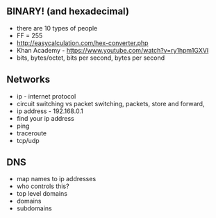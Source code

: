 BINARY! (and hexadecimal)
-------
* there are 10 types of people
* FF = 255
* http://easycalculation.com/hex-converter.php
* Khan Academy - https://www.youtube.com/watch?v=ry1hpm1GXVI
* bits, bytes/octet, bits per second, bytes per second

Networks
-------
* ip - internet protocol
* circuit switching vs packet switching, packets, store and forward, 
* ip address - 192.168.0.1
* find your ip address
* ping
* traceroute
* tcp/udp

DNS
----
* map names to ip addresses
* who controls this?
* top level domains
* domains
* subdomains


